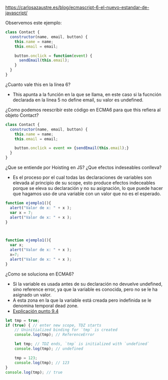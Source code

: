 https://carlosazaustre.es/blog/ecmascript-6-el-nuevo-estandar-de-javascript/



Observemos este ejemplo:
~~~javascript
class Contact {
  constructor(name, email, button) {
    this.name = name;
    this.email = email;

    button.onclick = function(event) {
      sendEmail(this.email);
    }
  }
}
~~~
¿Cuanto vale this en la línea 6?
* This apunta a la función en la que se llama, en este caso si la fucnción declarada en la linea 5 no define email, su valor es undefined.

¿Como podemos reescribir este código en ECMA6 para que this refiera al objeto Contact?
~~~javascript
class Contact {
  constructor(name, email, button) {
    this.name = name;
    this.email = email;

    button.onclick = event => {sendEmail(this.email);}
  }
}
~~~

¿Que se entiende por Hoisting en JS? ¿Que efectos indeseables conlleva?
* Es el proceso por el cual todas las declaraciones de variables son elevada al principio de su scope, esto produce efectos indeceables porque se eleva su declaración y no su asignación, lo que puede hacer que hagamos uso de una variable con un valor que no es el esperado.

~~~javascript
function ejemplo1(){
  alert("Valor de x: " + x );
  var x = 7;
  alert("Valor de x: " + x );
}



function ejemplo1(){
  var x;
  alert("Valor de x: " + x );
  x=7;
  alert("Valor de x: " + x );
}
~~~


¿Como se soluciona en ECMA6?
* Si la variable es usada antes de su declaración no devuelve undefined, sino reference error, ya que la variable es conocida, pero no se le ha asignado un valor.
* A esta zona en la que la variable está creada pero indefinida se le denomina temporal dead zone.
* [Explicación punto 9.4](http://exploringjs.com/es6/ch_variables.html#sec_temporal-dead-zone)

~~~javascript
let tmp = true;
if (true) { // enter new scope, TDZ starts
    // Uninitialized binding for `tmp` is created
    console.log(tmp); // ReferenceError

    let tmp; // TDZ ends, `tmp` is initialized with `undefined`
    console.log(tmp); // undefined

    tmp = 123;
    console.log(tmp); // 123
}
console.log(tmp); // true
~~~
